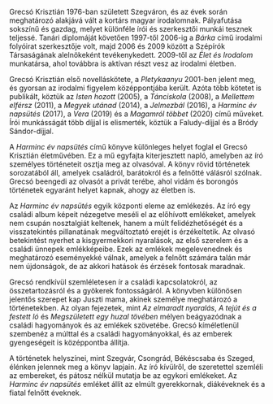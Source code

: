 Grecsó Krisztián 1976-ban született Szegváron, és az évek során meghatározó alakjává vált a kortárs magyar irodalomnak. Pályafutása sokszínű és gazdag, melyet különféle írói és szerkesztői munkái tesznek teljessé. Tanári diplomáját követően 1997-től 2006-ig a _Bárka_ című irodalmi folyóirat szerkesztője volt, majd 2006 és 2009 között a Szépírók Társaságának alelnökeként tevékenykedett. 2009-től az _Élet és Irodalom_ munkatársa, ahol továbbra is aktívan részt vesz az irodalmi életben.

Grecsó Krisztián első novelláskötete, a _Pletykaanyu_ 2001-ben jelent meg, és gyorsan az irodalmi figyelem középpontjába került. Azóta több kötetet is publikált, köztük az _Isten hozott_ (2005), a _Tánciskola_ (2008), a _Mellettem elférsz_ (2011), a _Megyek utánad_ (2014), a _Jelmezbál_ (2016), a _Harminc év napsütés_ (2017), a _Vera_ (2019) és a _Magamról többet_ (2020) című műveket. Írói munkásságát több díjjal is elismerték, köztük a Faludy-díjjal és a Bródy Sándor-díjjal.

A _Harminc év napsütés_ című könyve különleges helyet foglal el Grecsó Krisztián életművében. Ez a mű egyfajta kiterjesztett napló, amelyben az író személyes történeteit osztja meg az olvasóval. A könyv rövid történetek sorozatából áll, amelyek családról, barátokról és a felnőtté válásról szólnak. Grecsó beengedi az olvasót a privát terébe, ahol vidám és borongós történetek egyaránt helyet kapnak, ahogy az életben is.

Az _Harminc év napsütés_ egyik központi eleme az emlékezés. Az író egy családi album képeit nézegetve meséli el az előhívott emlékeket, amelyek nem csupán nosztalgiát keltenek, hanem a múlt felidézhetőségét és a visszatekintés pillanatának megváltoztató erejét is érzékeltetik. Az olvasó betekintést nyerhet a kisgyermekkori nyaralások, az első szerelem és a családi ünnepek emlékképeibe. Ezek az emlékek megelevenednek és meghatározó eseményekké válnak, amelyek a felnőtt számára talán már nem újdonságok, de az akkori hatások és érzések fontosak maradnak.

Grecsó rendkívül szemléletesen ír a családi kapcsolatokról, az összetartozásról és a gyökerek fontosságáról. A könyvben különösen jelentős szerepet kap Juszti mama, akinek személye meghatározó a történetekben. Az olyan fejezetek, mint _Az elmaradt nyaralás_, _A tejút és a festett ló_ és _Megszületett egy huzal tövében_ mélyen beágyazódnak a családi hagyományok és az emlékek szövetébe. Grecsó kíméletlenül szembenéz a múlttal és a családi hagyományokkal, és az emberek gyengeségeit is középpontba állítja.

A történetek helyszínei, mint Szegvár, Csongrád, Békéscsaba és Szeged, élénken jelennek meg a könyv lapjain. Az író kívülről, de szeretettel szemléli az embereket, és pátosz nélkül mutatja be az egykori emlékeket. Az _Harminc év napsütés_ emléket állít az elmúlt gyerekkornak, diákéveknek és a fiatal felnőtt éveknek.